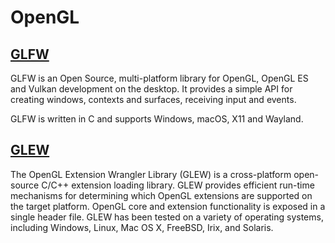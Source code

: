 # OpenGL

## [GLFW](https://www.glfw.org/)

GLFW is an Open Source, multi-platform library for OpenGL, OpenGL ES and Vulkan development on the desktop. It provides
a simple API for creating windows, contexts and surfaces, receiving input and events.

GLFW is written in C and supports Windows, macOS, X11 and Wayland.

## [GLEW](http://glew.sourceforge.net/)

The OpenGL Extension Wrangler Library (GLEW) is a cross-platform open-source C/C++ extension loading library. GLEW
provides efficient run-time mechanisms for determining which OpenGL extensions are supported on the target platform.
OpenGL core and extension functionality is exposed in a single header file. GLEW has been tested on a variety of
operating systems, including Windows, Linux, Mac OS X, FreeBSD, Irix, and Solaris.